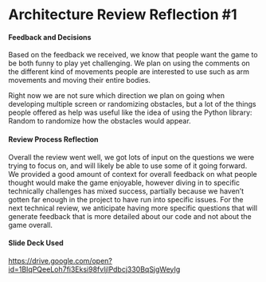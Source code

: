 # Architecture Review Reflection \#1

#### Feedback and Decisions
Based on the feedback we received, we know that people want the game to be both funny to play yet challenging. We plan on using the comments on the different kind of movements people are interested to use such as arm movements and moving their entire bodies.

Right now we are not sure which direction we plan on going when developing multiple screen or randomizing obstacles, but a lot of the things people offered as help was useful like the idea of using the Python library: Random to randomize how the obstacles would appear.


#### Review Process Reflection

Overall the review went well, we got lots of input on the questions we were trying to focus on, and will likely be able to use some of it going forward. We provided a good amount of context for overall feedback on what people thought would make the game enjoyable, however diving in to specific technically challenges has mixed success, partially because we haven’t gotten far enough in the project to have run into specific issues. For the next technical review, we anticipate having more specific questions that will generate feedback that is more detailed about our code and not about the game overall.

#### Slide Deck Used

https://drive.google.com/open?id=1BIqPQeeLoh7fi3Eksi98fvljlPdbcj330BqSjgWeyIg
